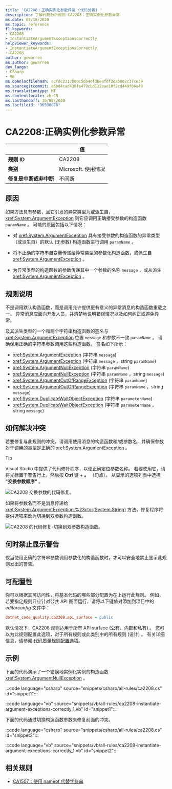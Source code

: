 ```yaml
---
title: 'CA2208：正确实例化参数异常 (代码分析) '
description: 了解代码分析规则 CA2208：正确实例化参数异常
ms.date: 05/18/2020
ms.topic: reference
f1_keywords:
- CA2208
- InstantiateArgumentExceptionsCorrectly
helpviewer_keywords:
- InstantiateArgumentExceptionsCorrectly
- CA2208
author: gewarren
ms.author: gewarren
dev_langs:
- CSharp
- VB
ms.openlocfilehash: ccfdc2317b00c5db40f3be8fdf2da5002c37ce39
ms.sourcegitcommit: a6bd4cad438fe479cbd112eae10f2cd449f06e40
ms.translationtype: MT
ms.contentlocale: zh-CN
ms.lasthandoff: 10/08/2020
ms.locfileid: "96590878"
---
```

# <a name="ca2208-instantiate-argument-exceptions-correctly"></a>CA2208:正确实例化参数异常

| | 值 |
|-|-|
| **规则 ID** |CA2208|
| **类别** |Microsoft. 使用情况|
| **修复是中断或非中断** |不间断|

## <a name="cause"></a>原因

如果方法具有参数，且它引发的异常类型为或派生自， <xref:System.ArgumentException> 则它应调用正确接受参数的构造函数 `paramName` 。 可能的原因包括以下情况：

- 对 <xref:System.ArgumentException> 具有接受参数的构造函数的异常类型（或派生自）的默认 (无参数) 构造函数进行调用 `paramName` 。

- 将不正确的字符串自变量传递给异常类型的参数化构造函数，或派生自 <xref:System.ArgumentException> 。

- 为异常类型的构造函数的参数传递其中一个参数的名称 `message` ，或从派生 <xref:System.ArgumentException> 。

## <a name="rule-description"></a>规则说明

不是调用默认构造函数，而是调用允许提供更有意义的异常消息的构造函数重载之一。 异常消息应面向开发人员，并清楚地说明错误情况以及如何纠正或避免异常。

及其派生类型的一个和两个字符串构造函数的签名与 <xref:System.ArgumentException> 位置 `message` 和参数不一致 `paramName` 。 请确保用正确的字符串参数调用这些构造函数。 签名如下所示：

- <xref:System.ArgumentException> (字符串 `message`) 
- <xref:System.ArgumentException> (字符串 `message` ，string `paramName`) 
- <xref:System.ArgumentNullException> (字符串 `paramName`) 
- <xref:System.ArgumentNullException> (字符串 `paramName` ，string `message`) 
- <xref:System.ArgumentOutOfRangeException> (字符串 `paramName`) 
- <xref:System.ArgumentOutOfRangeException> (字符串 `paramName` ，string `message`) 
- <xref:System.DuplicateWaitObjectException> (字符串 `parameterName`) 
- <xref:System.DuplicateWaitObjectException> (字符串 `parameterName` ，string `message`) 

## <a name="how-to-fix-violations"></a>如何解决冲突

若要修复与此规则的冲突，请调用使用消息的构造函数和/或参数名，并确保参数对于调用的类型是正确的 <xref:System.ArgumentException> 。

> [!TIP]
> Visual Studio 中提供了代码修补程序，以便正确定位参数名称。 若要使用它，请将光标置于警告行上，然后按 **Ctrl** 键 + **。** （句点）。 从显示的选项列表中选择 **"交换参数顺序"** 。
>
> ![CA2208 交换参数的代码修复。](media/ca2208-codefix_swap.png)
>
> 如果将参数名而不是消息传递给 <xref:System.ArgumentException.%23ctor(System.String)> 方法，修复程序将提供选项来改为切换到双参数构造函数。
>
> ![CA2208 的代码修复-切换到双参数构造函数。](media/ca2208-codefix_null_msg.png)

## <a name="when-to-suppress-warnings"></a>何时禁止显示警告

仅当使用正确的字符串参数调用参数化的构造函数时，才可以安全地禁止显示此规则发出的警告。

## <a name="configurability"></a>可配置性

你可以根据其可访问性，将基本代码的哪些部分配置为在上运行此规则。 例如，若要指定规则只应针对公共 API 图面运行，请将以下键值对添加到项目中的 *editorconfig* 文件中：

```ini
dotnet_code_quality.ca2208.api_surface = public
```

默认情况下，CA2208 规则适用于所有 API surface (公有、内部和私有) 。 您可以为此规则配置此选项，对于所有规则或此类别中的所有规则 (设计) 。 有关详细信息，请参阅 [代码质量规则配置选项](../code-quality-rule-options.md)。

## <a name="example"></a>示例

下面的代码演示了一个错误地实例化实例的构造函数 <xref:System.ArgumentNullException> 。

:::code language="csharp" source="snippets/csharp/all-rules/ca2208.cs" id="snippet1":::

:::code language="vb" source="snippets/vb/all-rules/ca2208-instantiate-argument-exceptions-correctly_1.vb" id="snippet1":::

下面的代码通过切换构造函数参数来修复前面的冲突。

:::code language="csharp" source="snippets/csharp/all-rules/ca2208.cs" id="snippet2":::

:::code language="vb" source="snippets/vb/all-rules/ca2208-instantiate-argument-exceptions-correctly_1.vb" id="snippet2":::

## <a name="related-rules"></a>相关规则

- [CA1507：使用 nameof 代替字符串](ca1507.md)
